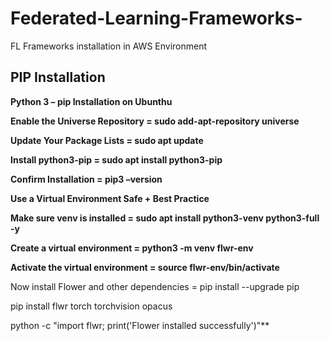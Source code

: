 # Federated-Learning-Frameworks-

FL Frameworks installation in AWS Environment 

## PIP Installation

**Python 3 – pip Installation on Ubunthu**

**Enable the Universe Repository = sudo add-apt-repository universe**

**Update Your Package Lists = sudo apt update**
 
**Install python3-pip = sudo apt install python3-pip**

**Confirm Installation = pip3 –version**

**Use a Virtual Environment Safe + Best Practice**

**Make sure venv is installed = sudo apt install python3-venv python3-full -y**

**Create a virtual environment = python3 -m venv flwr-env**

**Activate the virtual environment = source flwr-env/bin/activate**

 Now install Flower and other dependencies = pip install --upgrade pip

 pip install flwr torch torchvision opacus

 python -c "import flwr; print('Flower installed successfully')"**
